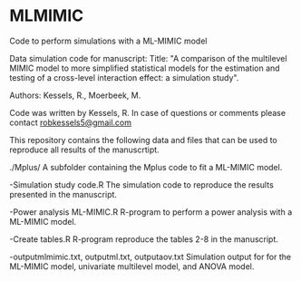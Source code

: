 # MLMIMIC
Code to perform simulations with a ML-MIMIC model

Data simulation code for manuscript:
Title: "A comparison of the multilevel MIMIC model to more simplified statistical models for the estimation and testing of a cross-level interaction effect: a simulation study".

Authors: Kessels, R., Moerbeek, M.

Code was written by Kessels, R.
In case of questions or comments please contact robkessels5@gmail.com

This repository contains the following data and files that can be used to reproduce all results of the manuscrtipt. 

./Mplus/
    A subfolder containing the Mplus code to fit a ML-MIMIC model.

-Simulation study code.R
     The simulation code to reproduce the results presented in the manuscript.

-Power analysis ML-MIMIC.R
     R-program to perform a power analysis with a ML-MIMIC model. 

-Create tables.R
     R-program reproduce the tables 2-8 in the manuscript.

-outputmlmimic.txt, outputml.txt, outputaov.txt
     Simulation output for for the ML-MIMIC model, univariate multilevel model, and ANOVA model.

